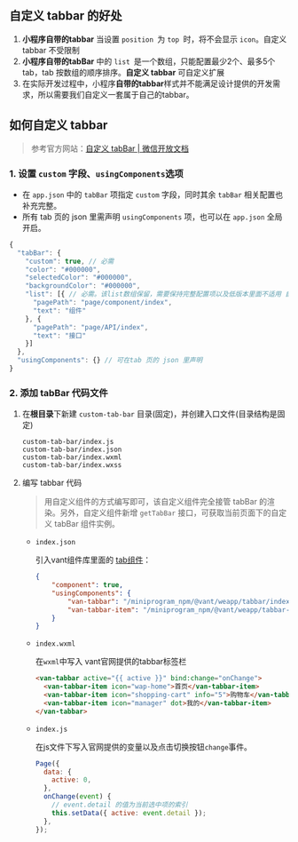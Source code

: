 ## 自定义 tabbar 的好处

1. **小程序自带的tabbar** 当设置 `position `为 `top `时，将不会显示 `icon`。自定义 tabbar 不受限制
2. **小程序自带的tabBar** 中的 `list `是一个数组，只能配置最少2个、最多5个 tab，tab 按数组的顺序排序。**自定义 tabbar** 可自定义扩展
3. 在实际开发过程中，小程序**自带的tabbar**样式并不能满足设计提供的开发需求，所以需要我们自定义一套属于自己的tabbar。

## 如何自定义 tabbar

> 参考官方网站：[自定义 tabBar | 微信开放文档](https://developers.weixin.qq.com/miniprogram/dev/framework/ability/custom-tabbar.html)

### 1. 设置 `custom` 字段、`usingComponents`选项

- 在 `app.json` 中的 `tabBar` 项指定 `custom` 字段，同时其余 `tabBar` 相关配置也补充完整。
- 所有 tab 页的 json 里需声明 `usingComponents` 项，也可以在 `app.json` 全局开启。

```js
{
  "tabBar": {
    "custom": true, // 必需
    "color": "#000000",
    "selectedColor": "#000000",
    "backgroundColor": "#000000",
    "list": [{ // 必需。该list数组保留，需要保持完整配置项以及低版本里面不适用 自定义tabBar 时向下兼容
      "pagePath": "page/component/index",
      "text": "组件"
    }, {
      "pagePath": "page/API/index",
      "text": "接口"
    }]
  },
  "usingComponents": {} // 可在tab 页的 json 里声明
}
```

### 2. 添加 tabBar 代码文件

1. 在**根目录**下新建 `custom-tab-bar` 目录(固定)，并创建入口文件(目录结构是固定)

   ```
   custom-tab-bar/index.js
   custom-tab-bar/index.json
   custom-tab-bar/index.wxml
   custom-tab-bar/index.wxss
   ```

2. 编写 tabbar 代码

   > 用自定义组件的方式编写即可，该自定义组件完全接管 tabBar 的渲染。另外，自定义组件新增 `getTabBar` 接口，可获取当前页面下的自定义 tabBar 组件实例。

   - `index.json`

     引入vant组件库里面的 [tab组件](https://vant-contrib.gitee.io/vant-weapp/#/tabbar)：


     ```json
     {
         "component": true,
         "usingComponents": {
             "van-tabbar": "/miniprogram_npm/@vant/weapp/tabbar/index",
             "van-tabbar-item": "/miniprogram_npm/@vant/weapp/tabbar-item/index"
         }
     }
     ```

   - `index.wxml`

     在`wxml`中写入 vant官网提供的tabbar标签栏

     ```html
     <van-tabbar active="{{ active }}" bind:change="onChange">
       <van-tabbar-item icon="wap-home">首页</van-tabbar-item>
       <van-tabbar-item icon="shopping-cart" info="5">购物车</van-tabbar-item>
       <van-tabbar-item icon="manager" dot>我的</van-tabbar-item>
     </van-tabbar>
     ```

   - `index.js`

     在js文件下写入官网提供的变量以及点击切换按钮`change`事件。

     ```js
     Page({
       data: {
         active: 0,
       },
       onChange(event) {
         // event.detail 的值为当前选中项的索引
         this.setData({ active: event.detail });
       },
     });
     ```

     
